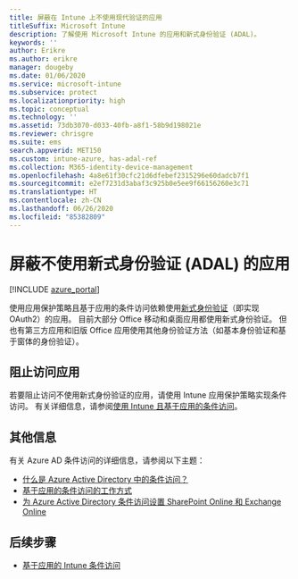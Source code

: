 ```yaml
---
title: 屏蔽在 Intune 上不使用现代验证的应用
titleSuffix: Microsoft Intune
description: 了解使用 Microsoft Intune 的应用和新式身份验证 (ADAL)。
keywords: ''
author: Erikre
ms.author: erikre
manager: dougeby
ms.date: 01/06/2020
ms.service: microsoft-intune
ms.subservice: protect
ms.localizationpriority: high
ms.topic: conceptual
ms.technology: ''
ms.assetid: 73db3070-d033-40fb-a8f1-58b9d198021e
ms.reviewer: chrisgre
ms.suite: ems
search.appverid: MET150
ms.custom: intune-azure, has-adal-ref
ms.collection: M365-identity-device-management
ms.openlocfilehash: 4a8e61f30cfc21d6dfebef2315296e60dadcb7f1
ms.sourcegitcommit: e2ef7231d3abaf3c925b0e5ee9f66156260e3c71
ms.translationtype: HT
ms.contentlocale: zh-CN
ms.lasthandoff: 06/26/2020
ms.locfileid: "85382809"
---
```

# <a name="block-apps-that-dont-use-modern-authentication-adal"></a>屏蔽不使用新式身份验证 (ADAL) 的应用

[!INCLUDE [azure_portal](../includes/azure_portal.md)]

使用应用保护策略且基于应用的条件访问依赖使用[新式身份验证](https://support.office.com/article/Using-Office-365-modern-authentication-with-Office-clients-776c0036-66fd-41cb-8928-5495c0f9168a)（即实现 OAuth2）的应用。 目前大部分 Office 移动和桌面应用都使用新式身份验证。 但也有第三方应用和旧版 Office 应用使用其他身份验证方法（如基本身份验证和基于窗体的身份验证）。

## <a name="block-access-to-apps"></a>阻止访问应用

若要阻止访问不使用新式身份验证的应用，请使用 Intune 应用保护策略实现条件访问。 有关详细信息，请参阅[使用 Intune 且基于应用的条件访问](app-based-conditional-access-intune.md)。

## <a name="additional-information"></a>其他信息

有关 Azure AD 条件访问的详细信息，请参阅以下主题：
- [什么是 Azure Active Directory 中的条件访问？](https://docs.microsoft.com/azure/active-directory/conditional-access/overview)
- [基于应用的条件访问的工作方式](app-based-conditional-access-intune.md#how-app-based-conditional-access-works)
- [为 Azure Active Directory 条件访问设置 SharePoint Online 和 Exchange Online](https://docs.microsoft.com/azure/active-directory/conditional-access/conditional-access-for-exo-and-spo)

## <a name="next-steps"></a>后续步骤

- [基于应用的 Intune 条件访问](app-based-conditional-access-intune.md)
